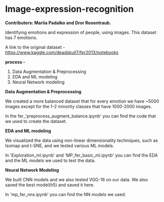 # Image-expression-recognition


**Contributers: Mariia Padalko and Dror Rosentraub.**



Identifying emotions and expression of people, using images.
This dataset has 7 emotions.

A link to the original dataset - 
https://www.kaggle.com/deadskull7/fer2013/notebooks

**process -** 
1) Data Augmentation & Preprocessing
2) EDA and ML modeling
3) Neural Network modeling



**Data Augmentation & Preprocessing**

We created a more balanced dataset that for every emotion we have ~5000 images except for the 1-2 minority classes that have 1000-2000 images. 

In the fer_'preprocess_augment_balance.ipynb' you can find the code that we used to create the dataset.



**EDA and ML modeling**

We visualized the data using non-linear dimensionality techniques, such as Isomap and t-SNE, and we tested various ML models.

In 'Exploration_ml.ipynb' and 'MP_fer_basic_ml.ipynb' you can find the  EDA and the ML models we used to test the data.



**Neural Network Modeling**

We built CNN models and we also tested VGG-16 on our data. We also saved the best model(h5) and saved it here. 

In 'mp_fer_nns.ipynb' you can find the NN models we used.
